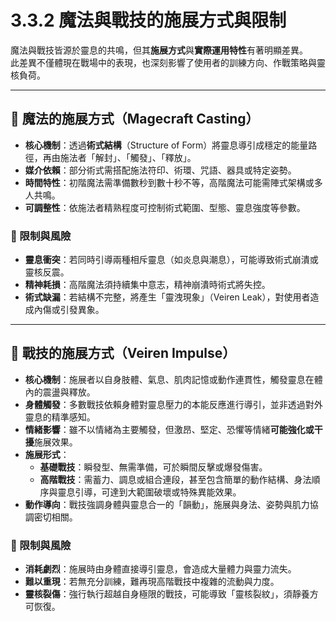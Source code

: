 # 3.3.2 魔法與戰技的施展方式與限制

魔法與戰技皆源於靈息的共鳴，但其**施展方式**與**實際運用特性**有著明顯差異。  
此差異不僅體現在戰場中的表現，也深刻影響了使用者的訓練方向、作戰策略與靈核負荷。

---

## 🔷 魔法的施展方式（Magecraft Casting）

- **核心機制**：透過**術式結構**（Structure of Form）將靈息導引成穩定的能量路徑，再由施法者「解封」、「觸發」、「釋放」。
- **媒介依賴**：部分術式需搭配施法符印、術環、咒語、器具或特定姿勢。
- **時間特性**：初階魔法需準備數秒到數十秒不等，高階魔法可能需陣式架構或多人共鳴。
- **可調整性**：依施法者精熟程度可控制術式範圍、型態、靈息強度等參數。

### 📌 限制與風險
- **靈息衝突**：若同時引導兩種相斥靈息（如炎息與潮息），可能導致術式崩潰或靈核反震。
- **精神耗損**：高階魔法須持續集中意志，精神崩潰時術式將失控。
- **術式缺漏**：若結構不完整，將產生「靈洩現象」（Veiren Leak），對使用者造成內傷或引發異象。

---

## 🔶 戰技的施展方式（Veiren Impulse）

- **核心機制**：施展者以自身肢體、氣息、肌肉記憶或動作連貫性，觸發靈息在體內的震盪與釋放。
- **身體觸發**：多數戰技依賴身體對靈息壓力的本能反應進行導引，並非透過對外靈息的精準感知。
- **情緒影響**：雖不以情緒為主要觸發，但激昂、堅定、恐懼等情緒**可能強化或干擾**施展效果。
- **施展形式**：
  - **基礎戰技**：瞬發型、無需準備，可於瞬間反擊或爆發傷害。
  - **高階戰技**：需蓄力、調息或組合連段，甚至包含簡單的動作結構、身法順序與靈息引導，可達到大範圍破壞或特殊異能效果。
- **動作導向**：戰技強調身體與靈息合一的「韻動」，施展與身法、姿勢與肌力協調密切相關。

### 📌 限制與風險
- **消耗劇烈**：施展時由身體直接導引靈息，會造成大量體力與靈力流失。
- **難以重現**：若無充分訓練，難再現高階戰技中複雜的流動與力度。
- **靈核裂傷**：強行執行超越自身極限的戰技，可能導致「靈核裂紋」，須靜養方可恢復。
